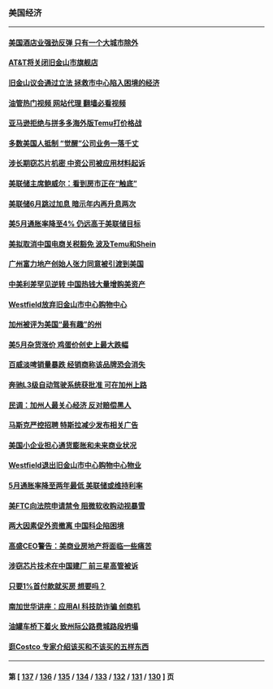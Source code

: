 ### 美国经济
---
#### [美国酒店业强劲反弹 只有一个大城市除外](../../pages/ncid1078158/n14017326.md?06162045) 
#### [AT&T将关闭旧金山市旗舰店](../../pages/ncid1078158/n14017224.md?06162045) 
#### [旧金山议会通过立法 拯救市中心陷入困境的经济](../../pages/ncid1078158/n14017208.md?06162045) 
#### [油管热门视频 网站代理 翻墙必看视频](http://138.2.39.72:81/youtube.html?epic-marker?06162045)
#### [亚马逊拒绝与拼多多海外版Temu打价格战](../../pages/ncid1078158/n14017047.md?06162045) 
#### [多数美国人抵制 “觉醒”公司业务一落千丈](../../pages/ncid1078158/n14016894.md?06162045) 
#### [涉长期窃芯片机密 中资公司被应用材料起诉](../../pages/ncid1078158/n14016854.md?06162045) 
#### [美联储主席鲍威尔：看到房市正在“触底”](../../pages/ncid1078158/n14016639.md?06162045) 
#### [美联储6月跳过加息 暗示年内再升息两次](../../pages/ncid1078158/n14016202.md?06162045) 
#### [美5月通胀率降至4% 仍远高于美联储目标](../../pages/ncid1078158/n14016220.md?06162045) 
#### [美拟取消中国电商关税豁免 波及Temu和Shein](../../pages/ncid1078158/n14016163.md?06162045) 
#### [广州富力地产创始人张力同意被引渡到美国](../../pages/ncid1078158/n14016177.md?06162045) 
#### [中美利差罕见逆转 中国热钱大量增购美资产](../../pages/ncid1078158/n14015938.md?06162045) 
#### [Westfield放弃旧金山市中心购物中心](../../pages/ncid1078158/n14015829.md?06162045) 
#### [加州被评为美国“最有趣”的州](../../pages/ncid1078158/n14015739.md?06162045) 
#### [美5月杂货涨价 鸡蛋价创史上最大跌幅](../../pages/ncid1078158/n14015620.md?06162045) 
#### [百威淡啤销量暴跌 经销商称该品牌恐会消失](../../pages/ncid1078158/n14015564.md?06162045) 
#### [奔驰L3级自动驾驶系统获批准 可在加州上路](../../pages/ncid1078158/n14015644.md?06162045) 
#### [民调：加州人最关心经济 反对赔偿黑人](../../pages/ncid1078158/n14015602.md?06162045) 
#### [马斯克严控招聘 特斯拉减少发布相关广告](../../pages/ncid1078158/n14015562.md?06162045) 
#### [美国小企业担心通货膨胀和未来商业状况](../../pages/ncid1078158/n14015560.md?06162045) 
#### [Westfield退出旧金山市中心购物中心物业](../../pages/ncid1078158/n14015500.md?06162045) 
#### [5月通胀率降至两年最低 美联储或维持利率](../../pages/ncid1078158/n14015357.md?06162045) 
#### [美FTC向法院申请禁令 阻微软收购动视暴雪](../../pages/ncid1078158/n14014911.md?06162045) 
#### [两大因素促外资撤离 中国科企陷困境](../../pages/ncid1078158/n14014850.md?06162045) 
#### [高盛CEO警告：美商业房地产将面临一些痛苦](../../pages/ncid1078158/n14014817.md?06162045) 
#### [涉窃芯片技术在中国建厂 前三星高管被诉](../../pages/ncid1078158/n14014724.md?06162045) 
#### [只要1%首付款就买房 想要吗？](../../pages/ncid1078158/n14014391.md?06162045) 
#### [南加世华讲座：应用AI 科技防诈骗 创商机](../../pages/ncid1078158/n14014229.md?06162045) 
#### [油罐车桥下着火 致州际公路费城路段坍塌](../../pages/ncid1078158/n14014182.md?06162045) 
#### [逛Costco 专家介绍该买和不该买的五样东西](../../pages/ncid1078158/n14013496.md?06162045) 

---
#### 第 [ [137](./137.md?06162045) / [136](./136.md?06162045) / [135](./135.md?06162045) / [134](./134.md?06162045) / [133](./133.md?06162045) / [132](./132.md?06162045) / [131](./131.md?06162045) / [130](./130.md?06162045) ] 页
